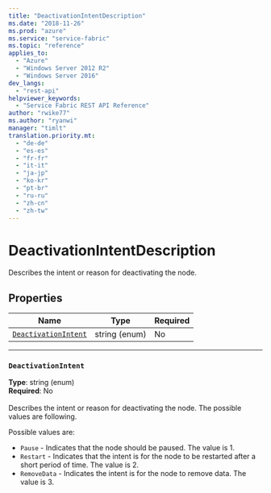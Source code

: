 ```yaml
---
title: "DeactivationIntentDescription"
ms.date: "2018-11-26"
ms.prod: "azure"
ms.service: "service-fabric"
ms.topic: "reference"
applies_to: 
  - "Azure"
  - "Windows Server 2012 R2"
  - "Windows Server 2016"
dev_langs: 
  - "rest-api"
helpviewer_keywords: 
  - "Service Fabric REST API Reference"
author: "rwike77"
ms.author: "ryanwi"
manager: "timlt"
translation.priority.mt: 
  - "de-de"
  - "es-es"
  - "fr-fr"
  - "it-it"
  - "ja-jp"
  - "ko-kr"
  - "pt-br"
  - "ru-ru"
  - "zh-cn"
  - "zh-tw"
---
```

# DeactivationIntentDescription

Describes the intent or reason for deactivating the node.

## Properties
| Name | Type | Required |
| --- | --- | --- |
| [`DeactivationIntent`](#deactivationintent) | string (enum) | No |

____
### `DeactivationIntent`
__Type__: string (enum) <br/>
__Required__: No<br/>
<br/>
Describes the intent or reason for deactivating the node. The possible values are following.




Possible values are: 

  - `Pause` - Indicates that the node should be paused. The value is 1.
  - `Restart` - Indicates that the intent is for the node to be restarted after a short period of time. The value is 2.
  - `RemoveData` - Indicates the intent is for the node to remove data. The value is 3.


